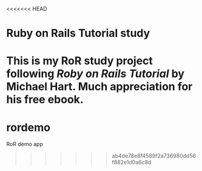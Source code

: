<<<<<<< HEAD
# Ruby on Rails Tutorial study
This is my RoR study project following *Roby on Rails Tutorial* by Michael
Hart.
Much appreciation for his free ebook.
=======
rordemo
=======

RoR demo app
>>>>>>> ab4de78e8f4589f2a736980dd56f882e1d0a6c8d
